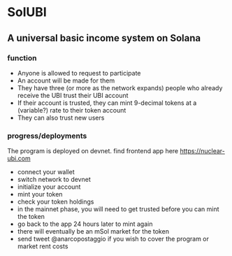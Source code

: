 # SolUBI
## A universal basic income system on Solana

### function

 - Anyone is allowed to request to participate
 - An account will be made for them
 - They have three (or more as the network expands) people who already receive the UBI trust their UBI account
 - If their account is trusted, they can mint 9-decimal tokens at a (variable?) rate to their token account
 - They can also trust new users

 ### progress/deployments

 The program is deployed on devnet. find frontend app here https://nuclear-ubi.com
  - connect your wallet
  - switch network to devnet
  - initialize your account
  - mint your token
  - check your token holdings
  - in the mainnet phase, you will need to get trusted before you can mint the token
  - go back to the app 24 hours later to mint again
  - there will eventually be an mSol market for the token
  - send tweet @anarcopostaggio if you wish to cover the program or market rent costs